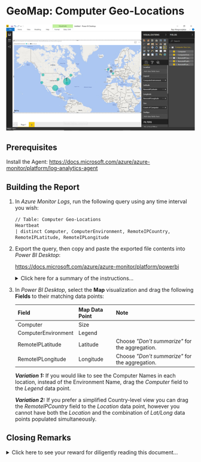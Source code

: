 # GeoMap: Computer Geo-Locations

![alt text](images/GeoMap%20-%20Computer%20Geo-Locations.PNG "Computer Geo-Locations")

## Prerequisites

Install the Agent: <https://docs.microsoft.com/azure/azure-monitor/platform/log-analytics-agent>

## Building the Report

1. In *Azure Monitor Logs*, run the following query using any time interval you wish:

   ```
   // Table: Computer Geo-Locations
   Heartbeat
   | distinct Computer, ComputerEnvironment, RemoteIPCountry, RemoteIPLatitude, RemoteIPLongitude
   ```

2. Export the query, then copy and paste the exported file contents into *Power BI Desktop*:

   <https://docs.microsoft.com/azure/azure-monitor/platform/powerbi>

   <details>

   <summary>Click here for a summary of the instructions...</summary>

   <p>

   In *Azure Monitor Logs*:

   1. After running a query, in the menu bar select **Export > Power BI Query (M)** to generate a "PowerBIQuery.txt" file.

   2. Open the "PowerBIQuery.txt" text file and copy its contents.

   In *Power BI Desktop*:

   1. In the top menu bar click on the **Get Data** button and choose **Blank Query** to open the *Query Editor* window.

   2. In the *Query Editor* window, from the top menu bar select **Advanced Editor**.

   3. In the *Advanced Editor* window paste the contents of the exported file into the query and click **Done**. You may be prompted for credentials to connect to Azure.

   4. Type in a descriptive name for the query if you wish, then click **Close and Apply** to add the dataset to the report.

   </p>

   </details>

3. In *Power BI Desktop*, select the **Map** visualization and drag the following **Fields** to their matching data points:

   | Field | Map Data Point | Note |
   | --- | --- | --- |
   | Computer | Size | |
   | ComputerEnvironment | Legend | |
   | RemoteIPLatitude | Latitude | Choose *"Don't summarize"* for the aggregation. |
   | RemoteIPLongitude | Longitude | Choose *"Don't summarize"* for the aggregation. |

   ***Variation 1:*** If you would like to see the Computer Names in each location, instead of the Environment Name, drag the *Computer* field to the *Legend* data point.

   ***Variation 2:*** If you prefer a simplified Country-level view you can drag the *RemoteIPCountry* field to the *Location* data point, however you cannot have both the *Location* and the combination of *Lat/Long* data points populated simultaneously.

## Closing Remarks

<details>

<summary>Click here to see your reward for diligently reading this document...</summary>

<p>

Here is a shortcut for you!

The Power BI code below is an export of the query example run using a 24-hour time interval. Simply copy and paste the code into Power BI Desktop, then replace the 'WorkspaceID' placeholder in the API URL with a valid Workspace ID to which you have access and you can start creating your report.

```
let AnalyticsQuery =
let Source = Json.Document(Web.Contents("https://api.loganalytics.io/v1/workspaces/'WorkspaceID'/query", 
[Query=[#"query"=" 
   Heartbeat
   | distinct Computer, ComputerEnvironment, RemoteIPCountry, RemoteIPLatitude, RemoteIPLongitude",#"x-ms-app"="OmsAnalyticsPBI",#"timespan"="P1D",#"prefer"="ai.response-thinning=true"],Timeout=#duration(0,0,4,0)])),
TypeMap = #table(
{ "AnalyticsTypes", "Type" }, 
{ 
{ "string",   Text.Type },
{ "int",      Int32.Type },
{ "long",     Int64.Type },
{ "real",     Double.Type },
{ "timespan", Duration.Type },
{ "datetime", DateTimeZone.Type },
{ "bool",     Logical.Type },
{ "guid",     Text.Type },
{ "dynamic",  Text.Type }
}),
DataTable = Source[tables]{0},
Columns = Table.FromRecords(DataTable[columns]),
ColumnsWithType = Table.Join(Columns, {"type"}, TypeMap , {"AnalyticsTypes"}),
Rows = Table.FromRows(DataTable[rows], Columns[name]), 
Table = Table.TransformColumnTypes(Rows, Table.ToList(ColumnsWithType, (c) => { c{0}, c{3}}))
in
Table
in AnalyticsQuery
```

</p>

</details>